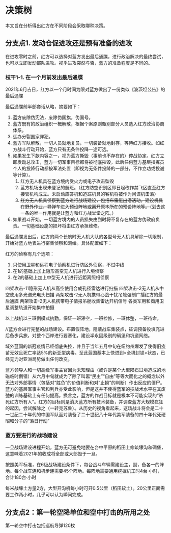 # 决策树

本文旨在分析得出红方在不同阶段会采取哪种决策。

## 分支点1. 发动仓促进攻还是预有准备的进攻

在进攻零时之前，红方可以选择对蓝方发出最后通牒，进行政治解决的最终尝试，也可以立即发动部队进攻。视乎进攻突然与否，蓝方的准备程度是不同的。

### 枝干1-1. 在一个月前发出最后通牒

2021年6月吉日，红方以一个月时间为限对蓝方做出了一份类似《波茨坦公告》的最后通牒

最后通牒前半部套话从略，摘要如下：

1. 蓝方废除伪宪法，废除伪国旗，伪国号。
2. 蓝方既有的政治组织一概解散，根据个案原则甄别部分人员选入红方政治协商体系。
3. 惩办分裂国家罪犯。
4. 蓝方军队解散，一切人员就地复员，一切装备就地封存，等待红方接收。如红方战斗行动开始，蓝方只有无条件投降一途可选。
5. 如果发生下款内容之一，视为蓝方撕毁（事前也不存在的）停战协定。红方立即发动总攻击，蓝方一切军事目标都将被彻底摧毁，此后任何蓝方基层指挥员个人的投降行动都按军法处置（即视为无条件投降的一部分，不作立功或投诚等计算）。
   1. 红方无人机具在蓝方境内受火力或电子攻击坠毁
   2. 蓝方机场出现未登记的航班。（红方防空识别区即日起改作禁飞区直至红方接管机构成立。未启动应答机和追踪机具的客机将被作为间谍机击落）
   3. ~~红方无人机具侦察到蓝方进行战场建设，包括布雷艇出港活动，建设机具在野外作业，导弹车进入预设阵地或离开原本所在的预设阵地等。~~（划去这一条的唯一作用就是让蓝方和红方战堂堂之阵。）
6. 如果战斗开始，一切蓝方境内的人员损失由到时将不复存在的蓝方伪政府负责。一切基础设施的损坏将由红方承担维修。

最后通牒发出后，红方的两个长航时无人机大队的各型号无人机具解除一切限制，开始对蓝方地表进行密集侦察和测绘。具体配置如下：

红方的侦察有几个选项：

1. 只使用卫星和远程电子侦察机进行防区外侦察，不过中线
2. 在1的基础上加上隐形高空无人机进行入境侦察
3. 在2的基础上加上中型无人机进行近距离照相侦察

四架攻击-11隐形无人机从高空使用合成孔径雷达进行扫描
四架攻击-2无人机从中空使用多光谱光电头扫描
两架攻击-2无人机携带心战干扰吊舱强制广播红方的最后通牒
两架攻击-2无人机携带电子情报吊舱收集雷达开机信号
各类军用和商用卫星调整轨道开始集中拍摄

以上战机以三班倒模式执勤，保证一班滞空，一班检修，一班休整，一班待命。

//蓝方会进行完整的战场建设。布置假阵地，隐蔽战车集装点，征调预备役填充进后备步兵旅，对整个西岸进行要塞化，建设半永固级别的碉堡和坑道网络。

域外蓝国的新冠疫情已经彻底失控，并且于当年五月中旬在纽约州爆发了使得旧疫苗无效且死亡率达5%的新亚型病毒。至此蓝国基本上快进到<全境封锁>状态，已经无力对亚洲局势做出任何改变。

蓝方领导人和一切高级军事主官因为未知理由（或许是某个大型陨石过境造成的地磁临时倒错）从六月中旬就成为了除了叫嚣“民主”“自由”等等大而化之的概念以外无法对外部事情（包括对“胜负”的价值判断和对“止损”的判断）作出反应的僵尸。蓝方的基层军事主官和列兵亦受此影响，但是这并不使得蓝军的技战术水平在其废弛的训练基础上有任何提高。换言之，蓝方的作战目标就是根本不可能实现的“杀死红方所有人”。红方的目标则是消灭蓝方所有技术装备，并调查蓝方大规模疯狂的起因，尝试解除之（一转克苏鲁）。从历史的视角看起来，这场战斗将会是二十一世纪二十年代的中国军队面对装备了二十世纪八十年代美军装备的四十年代死硬昭和分子的“落日行动”

### 蓝方要进行的战场建设

一旦战场建设进程开始，蓝方无可避免地要在台中平原的稻田上修筑壕沟和碉堡，这意味着2021年的收成将全部或大部毁于一旦。

按照美军标准，在6级战场建设条件下，每台战斗车辆需建设主，副，备各一的阵地。每个战车连和机步连需要45个阵地。每阵地需要通用挖掘机工时4台·小时，合计180台·小时

每米战壕土方量2方，大型开沟机每小时可开0.5公里（稻田软土）。20公里正面需要工作两小时，几乎可以认为瞬间完成。

## 分支点2：第一轮空降单位和空中打击的所用之处

第一轮空中打击包括巡航导弹120枚
